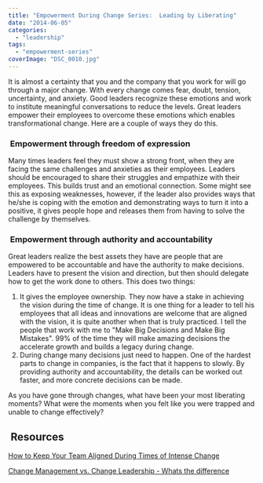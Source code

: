 ```yaml
---
title: "Empowerment During Change Series:  Leading by Liberating"
date: "2014-06-05"
categories: 
  - "leadership"
tags: 
  - "empowerment-series"
coverImage: "DSC_0010.jpg"
---
```


It is almost a certainty that you and the company that you work for will go through a major change. With every change comes fear, doubt, tension, uncertainty, and anxiety. Good leaders recognize these emotions and work to institute meaningful conversations to reduce the levels. Great leaders empower their employees to overcome these emotions which enables transformational change. Here are a couple of ways they do this.

###  Empowerment through freedom of expression

Many times leaders feel they must show a strong front, when they are facing the same challenges and anxieties as their employees. Leaders should be encouraged to share their struggles and empathize with their employees. This builds trust and an emotional connection. Some might see this as exposing weaknesses, however, if the leader also provides ways that he/she is coping with the emotion and demonstrating ways to turn it into a positive, it gives people hope and releases them from having to solve the challenge by themselves.

###  Empowerment through authority and accountability

Great leaders realize the best assets they have are people that are empowered to be accountable and have the authority to make decisions. Leaders have to present the vision and direction, but then should delegate how to get the work done to others. This does two things:

1. It gives the employee ownership. They now have a stake in achieving the vision during the time of change. It is one thing for a leader to tell his employees that all ideas and innovations are welcome that are aligned with the vision, it is quite another when that is truly practiced. I tell the people that work with me to "Make Big Decisions and Make Big Mistakes". 99% of the time they will make amazing decisions the accelerate growth and builds a legacy during change.
2. During change many decisions just need to happen. One of the hardest parts to change in companies, is the fact that it happens to slowly. By providing authority and accountability, the details can be worked out faster, and more concrete decisions can be made.

As you have gone through changes, what have been your most liberating moments? What were the moments when you felt like you were trapped and unable to change effectively?

##  Resources

[How to Keep Your Team Aligned During Times of Intense Change](http://michaelhyatt.com/082-how-to-keep-your-team-aligned-during-times-of-intense-change-podcast.html)

[Change Management vs. Change Leadership - Whats the difference](http://www.forbes.com/sites/johnkotter/2011/07/12/change-management-vs-change-leadership-whats-the-difference/)
